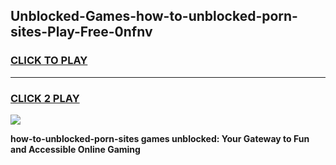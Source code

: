 
## Unblocked-Games-how-to-unblocked-porn-sites-Play-Free-0nfnv
<h3>
<a href="https://premium76.site?title=how-to-unblocked-porn-sites&ref=10A">CLICK TO PLAY</a></h3>
<hr>

<h3>
<a href="https://premium76.site?title=how-to-unblocked-porn-sites&ref=10A">CLICK 2 PLAY</a>
  
</h3>

<a href="https://premium76.site?title=how-to-unblocked-porn-sites&ref=10A"><img src="https://clearcache.store/games.png"></a>


**how-to-unblocked-porn-sites games unblocked: Your Gateway to Fun and Accessible Online Gaming**
